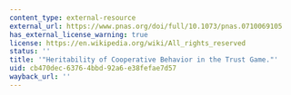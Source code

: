 ```yaml
---
content_type: external-resource
external_url: https://www.pnas.org/doi/full/10.1073/pnas.0710069105
has_external_license_warning: true
license: https://en.wikipedia.org/wiki/All_rights_reserved
status: ''
title: '"Heritability of Cooperative Behavior in the Trust Game."'
uid: cb470dec-6376-4bbd-92a6-e38fefae7d57
wayback_url: ''
---
```

